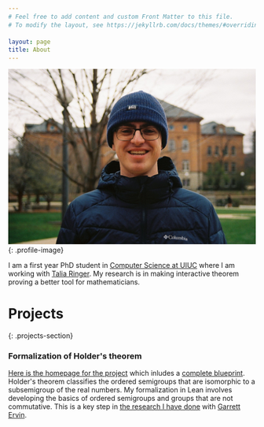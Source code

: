 ```yaml
---
# Feel free to add content and custom Front Matter to this file.
# To modify the layout, see https://jekyllrb.com/docs/themes/#overriding-theme-defaults

layout: page
title: About
---
```


![Eric Paul](/assets/images/EricPhoto.jpg){: .profile-image}

I am a first year PhD student in [Computer Science at UIUC](https://siebelschool.illinois.edu/) where I am working with [Talia Ringer](https://dependenttyp.es/). My research is in making interactive theorem proving a better tool for mathematicians.

# Projects
{: .projects-section}

### Formalization of Holder's theorem 

[Here is the homepage for the project](https://ericluap.github.io/OrderedSemigroups/) which inludes a [complete blueprint](https://ericluap.github.io/OrderedSemigroups/blueprint/).
Holder's theorem classifies the ordered semigroups that are isomorphic to a subsemigroup of the real numbers. My formalization in Lean involves developing the basics of ordered semigroups and groups that are not commutative. This is a key step in [the research I have done](https://www.garrettervin.com/additive.pdf) with [Garrett Ervin](https://www.garrettervin.com/).
